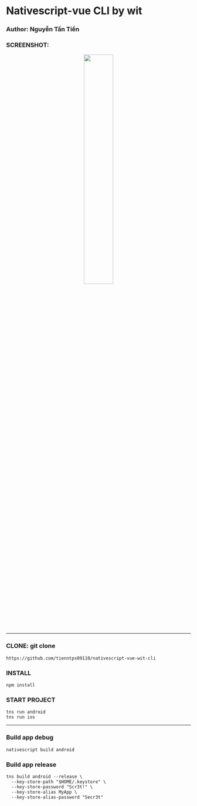# Nativescript-vue CLI by wit

### Author: Nguyễn Tấn Tiền

### SCREENSHOT: 
<p align="center">
  <img width="40%" src="https://f23-zpg.zdn.vn/2133552140007518913/36a843153fbbc3e59aaa.jpg">
</p>

<hr>

### CLONE: git clone 
```
https://github.com/tienntps09110/nativescript-vue-wit-cli
```

### INSTALL
```
npm install
```


### START PROJECT
```
tns run android
tns run ios
```

<hr>

### Build app debug
```
nativescript build android
```

### Build app release
```
tns build android --release \
  --key-store-path "$HOME/.keystore" \
  --key-store-password "Scr3t!" \
  --key-store-alias MyApp \
  --key-store-alias-password "Secr3t"
```
